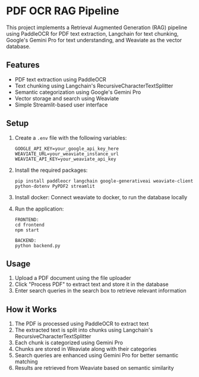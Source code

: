 # PDF OCR RAG Pipeline

This project implements a Retrieval Augmented Generation (RAG) pipeline using PaddleOCR for PDF text extraction, Langchain for text chunking, Google's Gemini Pro for text understanding, and Weaviate as the vector database.

## Features

- PDF text extraction using PaddleOCR
- Text chunking using Langchain's RecursiveCharacterTextSplitter
- Semantic categorization using Google's Gemini Pro
- Vector storage and search using Weaviate
- Simple Streamlit-based user interface

## Setup

1. Create a `.env` file with the following variables:
   ```
   GOOGLE_API_KEY=your_google_api_key_here
   WEAVIATE_URL=your_weaviate_instance_url
   WEAVIATE_API_KEY=your_weaviate_api_key
   ```

2. Install the required packages:
   ```
   pip install paddleocr langchain google-generativeai weaviate-client python-dotenv PyPDF2 streamlit
   ```

3. Install docker:
   Connect weaviate to docker, to run the database locally
   

5. Run the application:
   ```
   FRONTEND:
   cd frontend
   npm start

   BACKEND:
   python backend.py
   ```

## Usage

1. Upload a PDF document using the file uploader
2. Click "Process PDF" to extract text and store it in the database
3. Enter search queries in the search box to retrieve relevant information

## How it Works

1. The PDF is processed using PaddleOCR to extract text
2. The extracted text is split into chunks using Langchain's RecursiveCharacterTextSplitter
3. Each chunk is categorized using Gemini Pro
4. Chunks are stored in Weaviate along with their categories
5. Search queries are enhanced using Gemini Pro for better semantic matching
6. Results are retrieved from Weaviate based on semantic similarity



